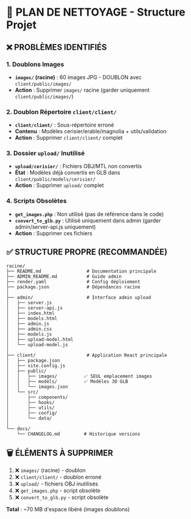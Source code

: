 # 🧹 PLAN DE NETTOYAGE - Structure Projet

## ❌ PROBLÈMES IDENTIFIÉS

### 1. Doublons Images
- **`images/` (racine)** : 60 images JPG - DOUBLON avec `client/public/images/`
- **Action** : Supprimer `images/` racine (garder uniquement `client/public/images/`)

### 2. Doublon Répertoire `client/client/`
- **`client/client/`** : Sous-répertoire erroné
- **Contenu** : Modèles cerisier/erable/magnolia + utils/validation
- **Action** : Supprimer `client/client/` complet

### 3. Dossier `upload/` Inutilisé
- **`upload/cerisier/`** : Fichiers OBJ/MTL non convertis
- **État** : Modèles déjà convertis en GLB dans `client/public/models/cerisier/`
- **Action** : Supprimer `upload/` complet

### 4. Scripts Obsolètes
- **`get_images.php`** : Non utilisé (pas de référence dans le code)
- **`convert_to_glb.py`** : Utilisé uniquement dans admin (garder admin/server-api.js uniquement)
- **Action** : Supprimer ces fichiers

## ✅ STRUCTURE PROPRE (RECOMMANDÉE)

```
racine/
├── README.md                 # Documentation principale
├── ADMIN_README.md           # Guide admin
├── render.yaml               # Config déploiement
├── package.json              # Dépendances racine
│
├── admin/                    # Interface admin upload
│   ├── server.js
│   ├── server-api.js
│   ├── index.html
│   ├── models.html
│   ├── admin.js
│   ├── admin.css
│   ├── models.js
│   ├── upload-model.html
│   └── upload-model.js
│
├── client/                   # Application React principale
│   ├── package.json
│   ├── vite.config.js
│   ├── public/
│   │   ├── images/          ✅ SEUL emplacement images
│   │   ├── models/          ✅ Modèles 3D GLB
│   │   └── images.json
│   └── src/
│       ├── components/
│       ├── hooks/
│       ├── utils/
│       ├── config/
│       └── data/
│
└── docs/
    └── CHANGELOG.md         # Historique versions
```

## 🗑️ ÉLÉMENTS À SUPPRIMER

1. ❌ `images/` (racine) - doublon
2. ❌ `client/client/` - doublon erroné
3. ❌ `upload/` - fichiers OBJ inutilisés
4. ❌ `get_images.php` - script obsolète
5. ❌ `convert_to_glb.py` - script obsolète

**Total** : ~70 MB d'espace libéré (images doublons)

